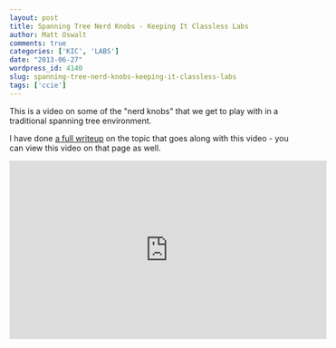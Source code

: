 ```yaml
---
layout: post
title: Spanning Tree Nerd Knobs - Keeping It Classless Labs
author: Matt Oswalt
comments: true
categories: ['KIC', 'LABS']
date: "2013-06-27"
wordpress_id: 4140
slug: spanning-tree-nerd-knobs-keeping-it-classless-labs
tags: ['ccie']
---
```



This is a video on some of the "nerd knobs" that we get to play with in a traditional spanning tree environment.

I have done [a full writeup](https://oswalt.dev/2013/06/ccie-spanning-tree-part-1-nerd-knobs/) on the topic that goes along with this video - you can view this video on that page as well.

<div style="text-align: center"><iframe width="560" height="315" src="http://www.youtube.com/embed/ctUCkXm_k88" frameborder="0" allowfullscreen></iframe></div>
